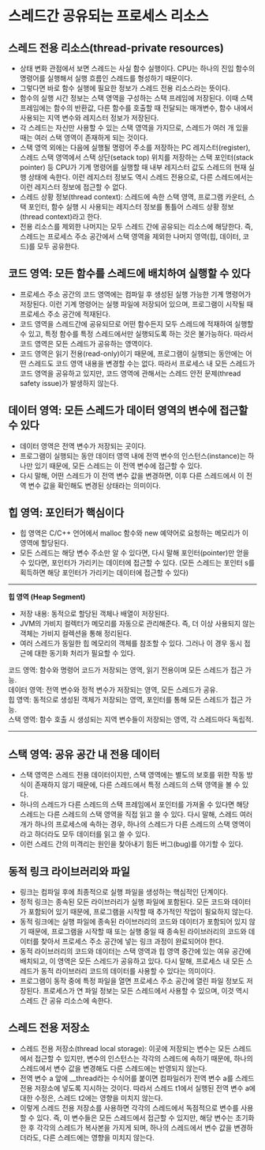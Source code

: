 # 스레드간 공유되는 프로세스 리소스

## 스레드 전용 리소스(thread-private resources)
- 상태 변화 관점에서 보면 스레드는 사실 함수 실행이다. CPU는 하나의 진입 함수의 명령어를 실행해서 실행 흐름인 스레드를 형성하기 때문이다.
- 그렇다면 바로 함수 실행에 필요한 정보가 스레드 전용 리소스라는 뜻이다.
- 함수의 실행 시간 정보는 스택 영역을 구성하는 스택 프레임에 저장된다. 이때 스택 프레임에는 함수의 반환값, 다른 함수를 호출할 때 전달되는 매개변수, 함수 내에서 사용되는 지역 변수와 레지스터 정보가 저장된다.
- 각 스레드는 자신만 사용할 수 있는 스택 영역을 가지므로, 스레드가 여러 개 있을 때는 여러 스택 영역이 존재하게 되는 것이다.
- 스택 영역 외에는 다음에 실행될 명령어 주소를 저장하는 PC 레지스터(register), 스레드 스택 영역에서 스택 상단(setack top) 위치를 저장하는 스택 포인터(stack pointer) 등 CPU가 기계 명령어를 실행할 때 내부 레지스터 값도 스레드의 현재 실행 상태에 속한다. 이런 레지스터 정보도 역시 스레드 전용으로, 다른 스레드에서는 이런 레지스터 정보에 접근할 수 없다.
- 스레드 상황 정보(thread context): 스레드에 속한 스택 영역, 프로그램 카운터, 스택 포인터, 함수 실행 시 사용되는 레지스터 정보를 통틀어 스레드 상황 정보(thread context)라고 한다.
- 전용 리소스를 제외한 나머지는 모두 스레드 간에 공유되는 리소스에 해당한다. 즉, 스레드는 프로세스 주소 공간에서 스택 영역을 제외한 나머지 영역(힙, 데이터, 코드)를 모두 공유한다. 

## 코드 영역: 모든 함수를 스레드에 배치하여 실행할 수 있다
- 프로세스 주소 공간의 코드 영역에는 컴파일 후 생성된 실행 가능한 기계 명령어가 저장된다. 이런 기계 명령어는 실행 파일에 저장되어 있으며, 프로그램이 시작될 때 프로세스 주소 공간에 적재된다.
- 코드 영역을 스레드간에 공유되므로 어떤 함수든지 모두 스레드에 적재하여 실행할 수 있고, 특정 함수를 특정 스레드에서만 실행되도록 하는 것은 불가능하다. 따라서 코드 영역은 모든 스레드가 공유하는 영역이다.
- 코드 영역은 읽기 전용(read-only)이기 때문에, 프로그램이 실행되는 동안에는 어떤 스레드도 코드 영역 내용을 변경할 수는 없다. 따라서 프로세스 내 모든 스레드가 코드 영역을 공유하고 있지만, 코드 영역에 관해서는 스레드 안전 문제(thread safety issue)가 발생하지 않는다. 

## 데이터 영역: 모든 스레드가 데이터 영역의 변수에 접근할 수 있다
- 데이터 영역은 전역 변수가 저장되는 곳이다.
- 프로그램이 실행되는 동안 데이터 영역 내에 전역 변수의 인스턴스(instance)는 하나만 있기 때문에, 모든 스레드는 이 전역 변수에 접근할 수 있다.
- 다시 말해, 어떤 스레드가 이 전역 변수 값을 변경하면, 이후 다른 스레드에서 이 전역 변수 값을 확인해도 변경된 상태라는 의미이다.

## 힙 영역: 포인터가 핵심이다
- 힙 영역은 C/C++ 언어에서 malloc 함수와 new 예약어로 요청하는 메모리가 이 영역에 할당된다.
- 모든 스레드는 해당 변수 주소만 알 수 있다면, 다시 말해 포인터(pointer)만 얻을 수 있다면, 포인터가 가리키는 데이터에 접근할 수 있다. (모든 스레드는 포인터 s를 획득하면 해당 포인터가 가리키는 데이터에 접근할 수 있다)

---

**힙 영역 (Heap Segment)**

- 저장 내용: 동적으로 할당된 객체나 배열이 저장된다.
- JVM의 가비지 컬렉터가 메모리를 자동으로 관리해준다. 즉, 더 이상 사용되지 않는 객체는 가비지 컬렉션을 통해 정리된다.
- 여러 스레드가 동일한 힙 메모리의 객체를 참조할 수 있다. 그러나 이 경우 동시 접근에 대한 동기화 처리가 필요할 수 있다.

코드 영역: 함수와 명령어 코드가 저장되는 영역, 읽기 전용이며 모든 스레드가 접근 가능.  
데이터 영역: 전역 변수와 정적 변수가 저장되는 영역, 모든 스레드가 공유.  
힙 영역: 동적으로 생성된 객체가 저장되는 영역, 포인터를 통해 모든 스레드가 접근 가능.  
스택 영역: 함수 호출 시 생성되는 지역 변수들이 저장되는 영역, 각 스레드마다 독립적.

---

## 스택 영역: 공유 공간 내 전용 데이터
- 스택 영역은 스레드 전용 데이터이지만, 스택 영역에는 별도의 보호를 위한 작동 방식이 존재하지 않기 때문에, 다른 스레드에서 특정 스레드의 스택 영역을 볼 수 있다.
- 하나의 스레드가 다른 스레드의 스택 프레임에서 포인터를 가져올 수 있다면 해당 스레드는 다른 스레드의 스택 영역을 직접 읽고 쓸 수 있다. 다시 말해, 스레드 여러 개가 하나의 프로세스에 속하는 경우, 하나의 스레드가 다른 스레드의 스택 영역이라고 하더라도 모두 데이터를 읽고 쓸 수 있다. 
- 이런 스레드 간의 미격리는 원인을 찾아내기 힘든 버그(bug)를 야기할 수 있다. 


## 동적 링크 라이브러리와 파일
- 링크는 컴파일 후에 최종적으로 실행 파일을 생성하는 핵심적인 단계이다.
- 정적 링크는 종속된 모든 라이브러리가 실행 파일에 포함된다. 모든 코드와 데이터가 포함되어 있기 때문에, 프로그램을 시작할 때 추가적인 작업이 필요하지 않는다.
- 동적 링크에는 실행 파일에 종속된 라이브러리의 코드와 데이터가 포함되어 있지 않기 때문에, 프로그램을 시작할 때 또는 실행 중일 때 종속된 라이브러리의 코드와 데이터를 찾아서 프로세스 주소 공간에 넣는 링크 과정이 완료되어야 한다.
- 동적 라이브러리의 코드와 데이터는 스택 영역과 힙 영역 중간에 있는 여유 공간에 배치되고, 이 영역은 모든 스레드가 공유하고 있다. 다시 말해, 프로세스 내 모든 스레드가 동적 라이브러리 코드의 데이터를 사용할 수 있다는 의미이다.
- 프로그램이 동작 중에 특정 파일을 열면 프로세스 주소 공간에 열린 파일 정보도 저장된다. 프로세스가 연 파일 정보는 모든 스레드에서 사용할 수 있으며, 이것 역시 스레드 간 공유 리소스에 속한다. 

## 스레드 전용 저장소 
- 스레드 전용 저장소(thread local storage): 이곳에 저장되는 변수는 모든 스레드에서 접근할 수 있지만, 변수의 인스턴스는 각각의 스레드에 속하기 때문에, 하나의 스레드에서 변수 값을 변경해도 다른 스레드에는 반영되지 않는다.
- 전역 변수 a 앞에 __thread라는 수식어를 붙이면 컴파일러가 전역 변수 a를 스레드 전용 저장소에 넣도록 지시하는 것이다. 따라서 스레드 t1에서 실행된 전역 변수 a에 대한 수정은, 스레드 t2에는 영향을 미치지 않는다. 
- 이렇게 스레드 전용 저장소를 사용하면 각각의 스레드에서 독점적으로 변수를 사용할 수 있다. 즉, 이 변수들은 모든 스레드에서 접근할 수 있지만, 해당 변수는 초기화한 후 각각의 스레드가 복사본을 가지게 되며, 하나의 스레드에서 변수 값을 변경하더라도, 다른 스레드에는 영향을 미치지 않는다. 